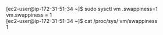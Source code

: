 [ec2-user@ip-172-31-51-34 ~]$ sudo sysctl vm                                                .swappiness=1  
vm.swappiness = 1  
[ec2-user@ip-172-31-51-34 ~]$ cat /proc/sys/                                                vm/swappiness  
1  
